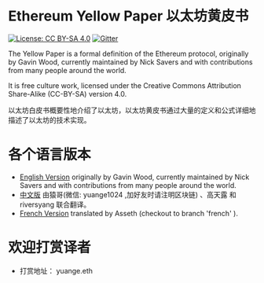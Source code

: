 # Ethereum Yellow Paper 以太坊黄皮书

[![License: CC BY-SA 4.0](https://img.shields.io/badge/License-CC%20BY--SA%204.0-lightgrey.svg)](https://creativecommons.org/licenses/by-sa/4.0/)
[![Gitter](https://badges.gitter.im/ethereum/yellowpaper.svg)](https://gitter.im/ethereum/yellowpaper?utm_source=badge&utm_medium=badge&utm_campaign=pr-badge&utm_content=badge)

The Yellow Paper is a formal definition of the Ethereum protocol, originally by Gavin Wood, currently maintained by Nick Savers and with contributions from many people around the world.

It is free culture work, licensed under the Creative Commons Attribution Share-Alike (CC-BY-SA) version 4.0.


以太坊白皮书概要性地介绍了以太坊，以太坊黄皮书通过大量的定义和公式详细地描述了以太坊的技术实现。

# 各个语言版本
- [English Version](https://github.com/ethereum/yellowpaper) originally by Gavin Wood, currently maintained by Nick Savers and with contributions from many people around the world.
- [中文版](https://github.com/yuange1024/ethereum_yellowpaper/blob/master/ethereum_yellow_paper_cn.pdf) 由猿哥(微信: yuange1024 ,加好友时请注明区块链) 、高天露 和 riversyang 联合翻译。
- [French Version](https://github.com/asseth/yellowpaper) translated by Asseth (checkout to branch 'french' ).

# 欢迎打赏译者
- 打赏地址： yuange.eth 


